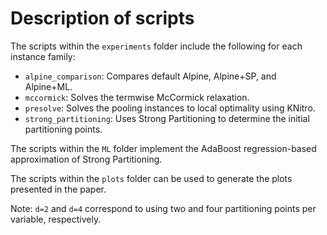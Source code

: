 # Description of scripts

The scripts within the `experiments` folder include the following for each instance family:

- `alpine_comparison`: Compares default Alpine, Alpine+SP, and Alpine+ML.
- `mccormick`: Solves the termwise McCormick relaxation.
- `presolve`: Solves the pooling instances to local optimality using KNitro.
- `strong_partitioning`: Uses Strong Partitioning to determine the initial partitioning points.

The scripts within the `ML` folder implement the AdaBoost regression-based approximation of Strong Partitioning.

The scripts within the `plots` folder can be used to generate the plots presented in the paper.

Note: `d=2` and `d=4` correspond to using two and four partitioning points per variable, respectively.